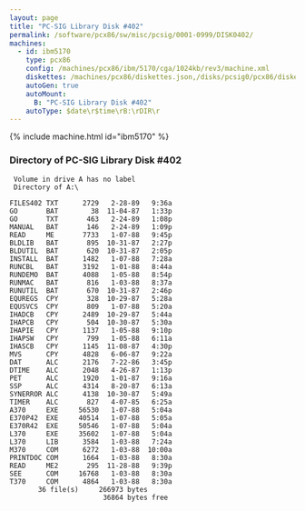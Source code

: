 ```yaml
---
layout: page
title: "PC-SIG Library Disk #402"
permalink: /software/pcx86/sw/misc/pcsig/0001-0999/DISK0402/
machines:
  - id: ibm5170
    type: pcx86
    config: /machines/pcx86/ibm/5170/cga/1024kb/rev3/machine.xml
    diskettes: /machines/pcx86/diskettes.json,/disks/pcsig0/pcx86/diskettes.json
    autoGen: true
    autoMount:
      B: "PC-SIG Library Disk #402"
    autoType: $date\r$time\rB:\rDIR\r
---
```


{% include machine.html id="ibm5170" %}

### Directory of PC-SIG Library Disk #402

     Volume in drive A has no label
     Directory of A:\

    FILES402 TXT      2729   2-28-89   9:36a
    GO       BAT        38  11-04-87   1:33p
    GO       TXT       463   2-24-89   1:08p
    MANUAL   BAT       146   2-24-89   1:09p
    READ     ME       7733   1-07-88   9:45p
    BLDLIB   BAT       895  10-31-87   2:27p
    BLDUTIL  BAT       620  10-31-87   2:05p
    INSTALL  BAT      1482   1-07-88   7:28a
    RUNCBL   BAT      3192   1-01-88   8:44a
    RUNDEMO  BAT      4088   1-05-88   8:54p
    RUNMAC   BAT       816   1-03-88   8:37a
    RUNUTIL  BAT       670  10-31-87   2:46p
    EQUREGS  CPY       328  10-29-87   5:28a
    EQUSVCS  CPY       809   1-07-88   5:20a
    IHADCB   CPY      2489  10-29-87   5:44a
    IHAPCB   CPY       504  10-30-87   5:30a
    IHAPIE   CPY      1137   1-05-88   9:10p
    IHAPSW   CPY       799   1-05-88   6:11a
    IHASCB   CPY      1145  11-08-87   4:30p
    MVS      CPY      4828   6-06-87   9:22a
    DAT      ALC      2176   7-22-86   3:45p
    DTIME    ALC      2048   4-26-87   1:13p
    PET      ALC      1920   1-01-87   9:16a
    SSP      ALC      4314   8-20-87   6:13a
    SYNERROR ALC      4138  10-30-87   5:49a
    TIMER    ALC       827   4-07-85   6:25a
    A370     EXE     56530   1-07-88   5:04a
    E370P42  EXE     40514   1-07-88   5:05a
    E370R42  EXE     50546   1-07-88   5:04a
    L370     EXE     35602   1-07-88   5:04a
    L370     LIB      3584   1-03-88   7:24a
    M370     COM      6272   1-03-88  10:00a
    PRINTDOC COM      1664   1-03-88   8:30a
    READ     ME2       295  11-28-88   9:39p
    SEE      COM     16768   1-03-88   8:30a
    T370     COM      4864   1-03-88   8:30a
           36 file(s)     266973 bytes
                           36864 bytes free
